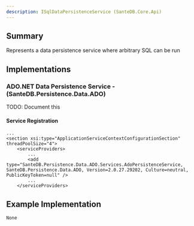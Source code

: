 ```yaml
---
description: ISqlDataPersistenceService (SanteDB.Core.Api)
---
```


## Summary
Represents a data persistence service where arbitrary SQL can be run

## Implementations


### ADO.NET Data Persistence Service - (SanteDB.Persistence.Data.ADO)
TODO: Document this

#### Service Registration
```
...
<section xsi:type="ApplicationServiceContextConfigurationSection" threadPoolSize="4">
	<serviceProviders>
		...
		<add type="SanteDB.Persistence.Data.ADO.Services.AdoPersistenceService, SanteDB.Persistence.Data.ADO, Version=2.0.27.29202, Culture=neutral, PublicKeyToken=null" />
		...
	</serviceProviders>
```
## Example Implementation
```
None
```

